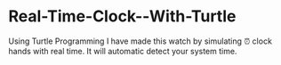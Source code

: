 # Real-Time-Clock--With-Turtle
Using Turtle Programming I have made this watch by simulating ⏰ clock hands with real time. It will automatic detect your system time.
